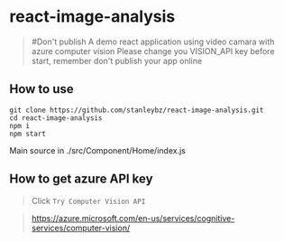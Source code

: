 # react-image-analysis

> #Don't publish 
> A demo react application using video camara with azure computer vision
> Please change you VISION_API key before start, remember don't publish your app online


## How to use

```
git clone https://github.com/stanleybz/react-image-analysis.git
cd react-image-analysis
npm i
npm start
```

Main source in ./src/Component/Home/index.js

## How to get azure API key

> Click `Try Computer Vision API`

> https://azure.microsoft.com/en-us/services/cognitive-services/computer-vision/
